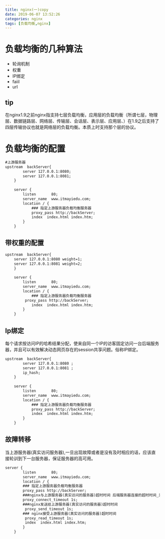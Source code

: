 ```yaml
---
title: nginx(一)copy
date: 2019-06-07 13:52:26
categories: nginx
tags: [负载均衡,nginx]
---
```


# 负载均衡的几种算法

- 轮询机制
- 权重
- IP绑定
- faiil
- url

<!--more-->

## 	tip

在nginx1.9之前nginx指支持七层负载均衡，应用层的负载均衡（所谓七层，物理层、数据链路层、网络层、传输层、会话层、表示层、应用层、）在1.9之后支持了四层传输协议也就是网络层的负载均衡。本质上时支持那个层的协议。

# 负载均衡的配置

``` xml
#上游服务器 
upstream  backServer{
	    server 127.0.0.1:8080;
	    server 127.0.0.1:8081;
	}
 	
	server {
        listen       80;
        server_name  www.itmayiedu.com;
        location / {
		    ### 指定上游服务器负载均衡服务器
		    proxy_pass http://backServer;
            index  index.html index.htm;
        }
    }

```

## 带权重的配置

``` xml
upstream  backServer{
	server 127.0.0.1:8080 weight=1;
	server 127.0.0.1:8081 weight=2;
	}
 	
	server {
        listen       80;
        server_name  www.itmayiedu.com;
        location / {
		    ### 指定上游服务器负载均衡服务器
		 proxy_pass http://backServer;
            index  index.html index.htm;
        }
    }

```

## Ip绑定

每个请求按访问IP的哈希结果分配，使来自同一个IP的访客固定访问一台后端服务器，并且可以有效解决动态网页存在的session共享问题。俗称IP绑定。

``` xml
upstream  backServer{
	    server 127.0.0.1:8080 ;
		server 127.0.0.1:8081 ;
		ip_hash; 
	}
 	
	server {
        listen       80;
        server_name  www.itmayiedu.com;
        location / {
		    ### 指定上游服务器负载均衡服务器
		    proxy_pass http://backServer;
            index  index.html index.htm;
        }
    }

```

## 故障转移

当上游服务器(真实访问服务器),一旦出现故障或者是没有及时相应的话，应该直接轮训到下一台服务器，保证服务器的高可用。

``` xml
server {
        listen       80;
        server_name  www.itmayiedu.com;
        location / {
		### 指定上游服务器负载均衡服务器
		proxy_pass http://backServer;
	    ###nginx与上游服务器(真实访问的服务器)超时时间 后端服务器连接的超时时间_发起握手等候响应超时时间
		proxy_connect_timeout 1s;
		###nginx发送给上游服务器(真实访问的服务器)超时时间
         proxy_send_timeout 1s;
		### nginx接受上游服务器(真实访问的服务器)超时时间
         proxy_read_timeout 1s;
         index  index.html index.htm;
        }
    }
```



